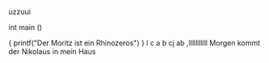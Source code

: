 uzzuui

int main ()

{
  printf("Der Moritz ist ein Rhinozeros")
}
l
c
a
b
cj
ab
,lllllllllll
Morgen kommt der Nikolaus in mein Haus
